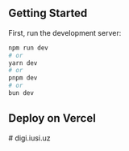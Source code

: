 ## Getting Started

First, run the development server:

```bash
npm run dev
# or
yarn dev
# or
pnpm dev
# or
bun dev
```


## Deploy on Vercel
 #   d i g i . i u s i . u z 
 
 
